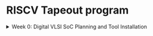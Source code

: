 # RISCV Tapeout program

<details>

&nbsp;	<summary> Week 0:  Digital VLSI SoC Planning and Tool Installation </summary>

## Week 0: Digital VLSI SoC Planning and Tool Installation

### Getting started with Digital VLSI SOC Design and Planning:

A chip is designed with a goal of running any specific application. The application that we want to perform in our chip is first coded in a programming language like C.

Steps in Chip modelling:

1. **GCC:** In the first step we want to ensure that the application is correct by construction with the GCC compiler. 
    In this step we compile the C code in GCC and measure the output/response of the code/application (O0).

2. **Specification modelling:** In this step we model the specification of the chip in a C environment and test its output with the GCC compiled code. The response/output of this steps(O1) must match with the GCC compiled code using a C language testbench.

3. **RTL Architecture:** After specs of chip are finalized a soft copy of hardware language is written which is an abstract version of hardware language like Verilog. This is an intermediate level between HDL and C model. The architecture is tested using same testbench in C language and its output(O2) is matched with C model of previous step.

4. **SoC design flow:** Now the design is divided into Processor and Peripherals/IPs.  
	i. For Processor gate level netlist is created and full PD flow is done for it.  
 	ii. Peripherals/IPs are like blocks that can be used multiple times. We have Macros that are digital IPs that can be synthesized and Analog IPs which interact with analog signals of outside world and are designed using mosfet transistors for that we need functional RTL as synthesis is not required.

Then all these components of the design are integrated together with GPIOs for designing the hardware.

The output of the SoC is then measured(O3) and compared with RTL architecture for testing.



IMAGE HERE



5. **Physical Design Flow**: The integrated SoC is now converted to logic gates and the gates are planned on a physical die. It includes Floowplanning, Placement, CTS, Routing.

After Physical design we generate GDSII file (graphical data stream information interchange) it contains information about the layers that are required for fabrication.

On the GDSII we check DRC to check if it can be manufacture and LVS to check it functions as per the SoC . After these checks are passed we send the GDSII to fabrication which is called as **tapeout**,

After fabrication we get the chips back from foundry which is called **tapein**, the chip is then used for package and the output of the chip(O4) is measured at board level which is again compared with SoC output.



IMAGE HERE

IMAGE HERE



### Tool Installation:

**Yosys**

Command used



`$ sudo apt-get update

$ git clone https://github.com/YosysHQ/yosys.git

$ cd yosys

$ sudo apt install make (If make is not installed please install it)

$ sudo apt-get install build-essential clang bison flex \\

libreadline-dev gawk tcl-dev libffi-dev git \\

graphviz xdot pkg-config python3 libboost-system-dev \\

libboost-python-dev libboost-filesystem-dev zlib1g-dev

$ make config-gcc

$ make

$ sudo make install`



IMAGE HERE



**Iverilog**

Command Used



`$ sudo apt-get update

$ sudo apt-get install iverilog`



IMAGE HERE



**gtkwave**

Command Used



`$ sudo apt-get update

$ sudo apt-get install iverilog`



IMAGE HERE

</details>

